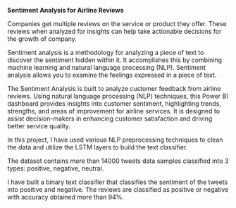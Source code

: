 **Sentiment Analysis for Airline Reviews**

Companies get multiple reviews on the service or product they offer. These reviews when analyzed for insights can help take actionable decisions for the growth of company.

Sentiment analysis is a methodology for analyzing a piece of text to discover the sentiment hidden within it. 
It accomplishes this by combining machine learning and natural language processing (NLP). 
Sentiment analysis allows you to examine the feelings expressed in a piece of text.

The Sentiment Analysis is built to analyze customer feedback from airline reviews. Using natural language processing (NLP) techniques, this Power BI dashboard provides insights into customer sentiment, highlighting trends, strengths, and areas of improvement for airline services. It is designed to assist decision-makers in enhancing customer satisfaction and driving better service quality.

In this project, I have used various NLP preprocessing techniques to clean the data and utilize the LSTM layers to build the text classifier.

The dataset contains more than 14000 tweets data samples classified into 3 types: positive, negative, neutral. 

I have built a binary text classifier that classifies the sentiment of the tweets into positive and negative.
The reviews are classified as positive or negative with accuracy obtained more than 94%.



